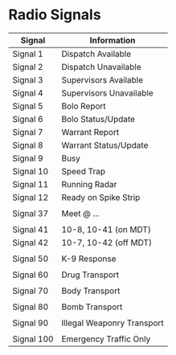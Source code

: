 # Radio Signals

Signal     | Information
---------- | ---------
Signal   1 | Dispatch Available
Signal   2 | Dispatch Unavailable
Signal   3 | Supervisors Available
Signal   4 | Supervisors Unavailable
Signal   5 | Bolo Report
Signal   6 | Bolo Status/Update
Signal   7 | Warrant Report
Signal   8 | Warrant Status/Update
Signal   9 | Busy
Signal  10 | Speed Trap
Signal  11 | Running Radar
Signal  12 | Ready on Spike Strip
</hr> | </hr>
Signal  37 | Meet @ ...
</hr> | </hr>
Signal  41 | 10-8, 10-41 (on MDT)
Signal  42 | 10-7, 10-42 (off MDT)
</hr> | </hr>
Signal  50 | K-9 Response
</hr> | </hr>
Signal  60 | Drug Transport
</hr> | </hr>
Signal  70 | Body Transport
</hr> | </hr>
Signal  80 | Bomb Transport
</hr> | </hr>
Signal  90 | Illegal Weaponry Transport
</hr> | </hr>
Signal 100 | Emergency Traffic Only
